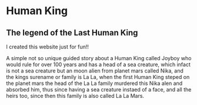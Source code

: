 # Human King  
## The legend of the Last Human King  

I created this website just for fun!!

A simple not so unique guided story about a Human King called Joyboy who would rule for over 100 years and has a head of a sea creature, which infact is not a sea creature but an moon alien from planet mars called Nika, and the kings surename or family is La La, when the first Human King steped on the planet mars the head of the La La family murdered this Nika alen and absorbed him, thus since having a sea creature instaed of a face, and all the heirs too, since then this family is also called La La Mars.
